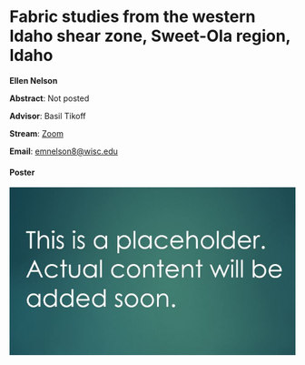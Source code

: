 # Fabric studies from the western Idaho shear zone, Sweet-Ola region, Idaho

**Ellen Nelson**

**Abstract**: Not posted


**Advisor**: Basil Tikoff

**Stream**: [Zoom](https://uwmadison.zoom.us/meeting#/test11111)

**Email**: [emnelson8@wisc.edu](mailto:emnelson8@wisc.edu)

#### Poster
[![enelson_thumb](../../img/enelson_thumb.jpg)](../../docs/enelson.pdf)

